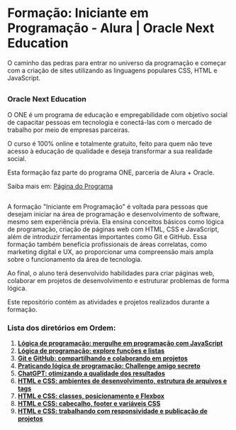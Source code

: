 # Formação: Iniciante em Programação - Alura | Oracle Next Education 

O caminho das pedras para entrar no universo da programação e começar com a criação de sites utilizando as linguagens populares CSS, HTML e JavaScript.

##

### Oracle Next Education

O ONE é um programa de educação e empregabilidade com objetivo social de capacitar pessoas em tecnologia e conectá-las com o mercado de trabalho por meio de empresas parceiras.

O curso é 100% online e totalmente gratuito, feito para quem não teve acesso à educação de qualidade e deseja transformar a sua realidade social.

Esta formação faz parte do programa ONE, parceria de Alura + Oracle.

Saiba mais em: [Página do Programa](https://www.oracle.com/br/education/oracle-next-education/)

##

A formação "Iniciante em Programação" é voltada para pessoas que desejam iniciar na área de programação e desenvolvimento de software, mesmo sem experiência prévia. Ela ensina conceitos básicos como lógica de programação, criação de páginas web com HTML, CSS e JavaScript, além de introduzir ferramentas importantes como Git e GitHub. Essa formação também beneficia profissionais de áreas correlatas, como marketing digital e UX, ao proporcionar uma compreensão mais ampla sobre o funcionamento da área de tecnologia.

Ao final, o aluno terá desenvolvido habilidades para criar páginas web, colaborar em projetos de desenvolvimento e estruturar problemas de forma lógica.

Este repositório contém as atividades e projetos realizados durante a formação.

### **Lista dos diretórios em Ordem:**

1. **[Lógica de programação: mergulhe em programação com JavaScript](https://github.com/marcoshsq/Iniciante_em_Programao_G8-ONE/tree/main/Curso%2001%20-%20Logica%20de%20programa%C3%A7ao%20-%20mergulhe%20em%20programa%C3%A7%C3%A3o%20com%20JavaScript/logica-js-projeto_inicial/logica-js-projeto_inicial)**  
2. **[Lógica de programação: explore funções e listas](https://github.com/marcoshsq/Iniciante_em_Programao_G8-ONE/tree/main/Curso%2002%20-%20Logica%20de%20programa%C3%A7ao%20-%20explore%20fun%C3%A7%C3%B5es%20e%20listas)**  
3. **[Git e GitHub: compartilhando e colaborando em projetos](https://github.com/marcoshsq/Iniciante_em_Programao_G8-ONE/tree/main/Curso%2003%20-%20Git%20e%20GitHub/projeto_curso_03)**  
4. **[Praticando lógica de programação: Challenge amigo secreto]()**  
5. **[ChatGPT: otimizando a qualidade dos resultados](https://github.com/marcoshsq/Iniciante_em_Programao_G8-ONE/tree/main/Curso%2005%20-%20ChatGPT%20-%20otimizando%20a%20qualidade%20dos%20resultados)**  
6. **[HTML e CSS: ambientes de desenvolvimento, estrutura de arquivos e tags](https://github.com/marcoshsq/Iniciante_em_Programao_G8-ONE/tree/main/Curso%2006%20-%20HTML%20e%20CSS%20-%20ambientes%20de%20desenvolvimento%2C%20estrutura%20de%20arquivos%20e%20tags)**  
7. **[HTML e CSS: classes, posicionamento e Flexbox](https://github.com/marcoshsq/Iniciante_em_Programao_G8-ONE/tree/main/Curso%2007%20-%20HTML%20e%20CSS%20-%20Classes%2C%20posicionamento%20e%20Flexbox/projeto_curso-07)**  
8. **[HTML e CSS: cabeçalho, footer e variáveis CSS](https://github.com/marcoshsq/Iniciante_em_Programao_G8-ONE/tree/main/Curso%2008%20-%20HTML%20e%20CSS%20-%20cabe%C3%A7alho%2C%20footer%20e%20variaveis%20CSS/projeto_curso-08)**  
9. **[HTML e CSS: trabalhando com responsividade e publicação de projetos](https://github.com/marcoshsq/Iniciante_em_Programao_G8-ONE/tree/main/Curso%2009%20-%20HTML%20e%20CSS%20-%20Trabalhando%20com%20Responsividade%20e%20Publica%C3%A7%C3%A3o%20de%20Projetos/projeto_final_do_curso)**  

